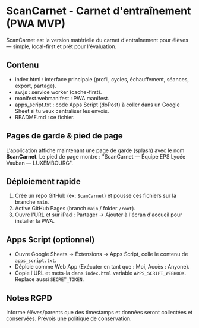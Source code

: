 # ScanCarnet - Carnet d'entraînement (PWA MVP)

ScanCarnet est la version matérielle du carnet d'entraînement pour élèves — simple, local-first et prêt pour l'évaluation.

## Contenu
- index.html : interface principale (profil, cycles, échauffement, séances, export, partage).
- sw.js : service worker (cache-first).
- manifest.webmanifest : PWA manifest.
- apps_script.txt : code Apps Script (doPost) à coller dans un Google Sheet si tu veux centraliser les envois.
- README.md : ce fichier.

## Pages de garde & pied de page
L'application affiche maintenant une page de garde (splash) avec le nom **ScanCarnet**.
Le pied de page montre : "ScanCarnet — Équipe EPS Lycée Vauban — LUXEMBOURG".

## Déploiement rapide
1. Crée un repo GitHub (ex: `ScanCarnet`) et pousse ces fichiers sur la branche `main`.
2. Active GitHub Pages (branch `main` / folder `/root`).
3. Ouvre l'URL et sur iPad : Partager → Ajouter à l'écran d'accueil pour installer la PWA.

## Apps Script (optionnel)
- Ouvre Google Sheets → Extensions → Apps Script, colle le contenu de `apps_script.txt`.
- Déploie comme Web App (Exécuter en tant que : Moi, Accès : Anyone).
- Copie l'URL et mets-la dans `index.html` variable `APPS_SCRIPT_WEBHOOK`. Replace aussi `SECRET_TOKEN`.

## Notes RGPD
Informe élèves/parents que des timestamps et données seront collectées et conservées. Prévois une politique de conservation.

